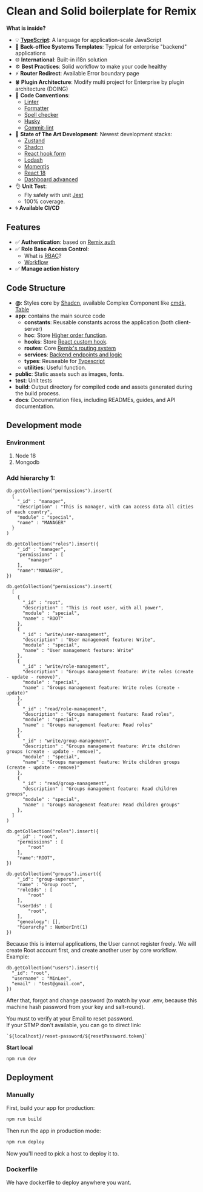# Clean and Solid boilerplate for Remix

**What is inside?**

- :bulb: [**TypeScript**](https://www.typescriptlang.org/): A language for application-scale JavaScript
- :heart_decoration: **Back-office Systems Templates**: Typical for enterprise "backend" applications
- :globe_with_meridians: **International**: Built-in i18n solution
- :gear: **Best Practices**: Solid workflow to make your code healthy
- :zap: **Router Redirect**: Available Error boundary page
- :four_leaf_clover: **Plugin Architecture**: Modify multi project for Enterprise by plugin architecture (DOING)
- :pencil: **Code Conventions**:
  - [Linter](https://eslint.org/)
  - [Formatter](https://prettier.io/)
  - [Spell checker](https://cspell.org/)
  - [Husky](https://typicode.github.io/husky/)
  - [Commit-lint](https://commitlint.js.org/)
- :rocket: **State of The Art Development**: Newest development stacks:
  - [Zustand](https://zustand-demo.pmnd.rs/)
  - [Shadcn](https://ui.shadcn.com/)
  - [React hook form](https://react-hook-form.com/)
  - [Lodash](https://lodash.com/)
  - [Momentjs](https://momentjs.com/)
  - [React 18](https://react.dev/blog/2022/03/29/react-v18)
  - [Dashboard advanced](https://tanstack.com/table/latest)
- :ok_hand: **Unit Test**:
  - Fly safely with unit [Jest](https://jestjs.io/)
  - 100% coverage.
- :cyclone: **Available CI/CD**

## Features

- :white_check_mark: **Authentication**: based on [Remix auth](https://github.com/sergiodxa/remix-auth)
- :white_check_mark: **Role Base Access Control**:
  - What is [RBAC](https://auth0.com/docs/manage-users/access-control/rbac)?
  - [Workflow](https://bootcamp.uxdesign.cc/designing-roles-and-permissions-ux-case-study-b1940f5a9aa)
- :white_check_mark: **Manage action history**

## Code Structure

- **@**: Styles core by [Shadcn](https://ui.shadcn.com/), available Complex Component like [cmdk](https://github.com/pacocoursey/cmdk), [Table](https://tanstack.com/table/latest)
- **app**: contains the main source code
  - **constants**: Reusable constants across the application (both client-server)
  - **hoc**: Store [Higher order function](https://en.wikipedia.org/wiki/Higher-order_function).
  - **hooks**: Store [React custom hook](https://react.dev/learn/reusing-logic-with-custom-hooks).
  - **routes**: Core [Remix's routing system](https://remix.run/docs/en/main/discussion/routes)
  - **services**: [Backend endpoints and logic](https://remix.run/docs/en/main/file-conventions/-server)
  - **types**: Reuseable for [Typescript](https://www.typescriptlang.org/)
  - **utilities**: Useful function.
- **public**: Static assets such as images, fonts.
- **test**: Unit tests
- **build**: Output directory for compiled code and assets generated during the build process.
- **docs**: Documentation files, including READMEs, guides, and API documentation.

## Development mode

### Environment

1. Node 18
2. Mongodb

### Add hierarchy 1:

```
db.getCollection("permissions").insert(
  {
    "_id" : "manager",
    "description" : "This is manager, with can access data all cities of each country",
    "module" : "special",
    "name" : "MANAGER"
  }
)

db.getCollection("roles").insert({
    "_id" : "manager",
    "permissions" : [
        "manager"
    ],
    "name":"MANAGER",
})
```

```
db.getCollection("permissions").insert(
  [
    {
      "_id" : "root",
      "description" : "This is root user, with all power",
      "module" : "special",
      "name" : "ROOT"
    },
    {
      "_id" : "write/user-management",
      "description" : "User management feature: Write",
      "module" : "special",
      "name" : "User management feature: Write"
    },
    {
      "_id" : "write/role-management",
      "description" : "Groups management feature: Write roles (create - update - remove)",
      "module" : "special",
      "name" : "Groups management feature: Write roles (create - update)"
    },
    {
      "_id" : "read/role-management",
      "description" : "Groups management feature: Read roles",
      "module" : "special",
      "name" : "Groups management feature: Read roles"
    },
    {
      "_id" : "write/group-management",
      "description" : "Groups management feature: Write children groups (create - update - remove)",
      "module" : "special",
      "name" : "Groups management feature: Write children groups (create - update - remove)"
    },
    {
      "_id" : "read/group-management",
      "description" : "Groups management feature: Read children groups",
      "module" : "special",
      "name" : "Groups management feature: Read children groups"
    },
  ]
)

db.getCollection("roles").insert({
    "_id" : "root",
    "permissions" : [
        "root"
    ],
    "name":"ROOT",
})

db.getCollection("groups").insert({
    "_id": "group-superuser",
    "name" : "Group root",
    "roleIds" : [
        "root"
    ],
    "userIds" : [
        "root",
    ],
    "genealogy": [],
    "hierarchy" : NumberInt(1)
})
```

Because this is internal applications, the User cannot register freely. We will create Root account first, and create another user by core workflow. <br>
Example:

```
db.getCollection("users").insert({
  "_id": "root",
  "username" : "MinLee",
  "email" : "test@gmail.com",
})
```

After that, forgot and change password (to match by your .env, because this machine hash password from your key and salt-round).

You must to verify at your Email to reset password.<br>
If your STMP don't available, you can go to direct link:

```
`${localhost}/reset-password/${resetPassword.token}`
```

**Start local**

```sh
npm run dev
```

## Deployment

### Manually

First, build your app for production:

```sh
npm run build
```

Then run the app in production mode:

```sh
npm run deploy
```

Now you'll need to pick a host to deploy it to.

### Dockerfile
We have dockerfile to deploy anywhere you want.
